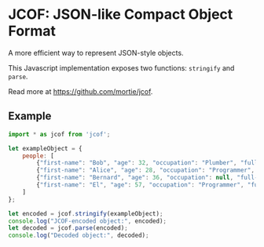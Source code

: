 # JCOF: JSON-like Compact Object Format

A more efficient way to represent JSON-style objects.

This Javascript implementation exposes two functions: `stringify` and `parse`.

Read more at https://github.com/mortie/jcof.

## Example

```javascript
import * as jcof from 'jcof';

let exampleObject = {
	people: [
		{"first-name": "Bob", "age": 32, "occupation": "Plumber", "full-time": true},
		{"first-name": "Alice", "age": 28, "occupation": "Programmer", "full-time": true},
		{"first-name": "Bernard", "age": 36, "occupation": null, "full-time": null},
		{"first-name": "El", "age": 57, "occupation": "Programmer", "full-time": false}
	]
};

let encoded = jcof.stringify(exampleObject);
console.log("JCOF-encoded object:", encoded);
let decoded = jcof.parse(encoded);
console.log("Decoded object:", decoded);
```
